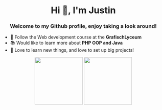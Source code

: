 <h1 align="center">Hi 👋, I'm Justin</h1>
<h3 align="center">Welcome to my Github profile, enjoy taking a look around!</h3>

- 🏫 Follow the Web development course at the **GrafischLyceum**
- 📚 Would like to learn more about **PHP OOP and Java**
- 📁 Love to learn new things, and love to set up big projects!



<p align= "center">
  <img height= "150" src="https://github-readme-stats.vercel.app/api?username=OftewelJustin&theme=react&show_icons=true&include_all_commits=true" />
  <img height= "150" src="https://github-readme-stats.vercel.app/api/top-langs/?username=OftewelJustin&theme=react&layout=compact" />
</p>

